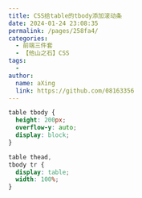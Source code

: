 ```yaml
---
title: CSS给table的tbody添加滚动条
date: 2024-01-24 23:08:35
permalink: /pages/258fa4/
categories:
  - 前端三件套
  - 【他山之石】CSS
tags:
  - 
author: 
  name: aXing
  link: https://github.com/08163356
---
```



```css
table tbody {
  height: 200px;
  overflow-y: auto;
  display: block;
}

table thead,
tbody tr {
  display: table;
  width: 100%;
}
```
<!-- more -->
